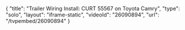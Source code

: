{
    "title": "Trailer Wiring Install: CURT 55567 on Toyota Camry",
    "type": "solo",
    "layout": "iframe-static",
    "videoId": "26090894",
    "url": "\/tvpembed\/26090894"
}